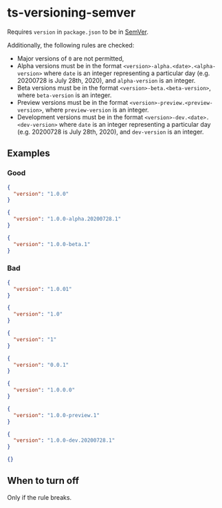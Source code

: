 # ts-versioning-semver

Requires `version` in `package.json` to be in [SemVer](https://semver.org/).

Additionally, the following rules are checked:

- Major versions of `0` are not permitted,
- Alpha versions must be in the format `<version>-alpha.<date>.<alpha-version>` where `date` is an integer representing a particular day (e.g. 20200728 is July 28th, 2020), and `alpha-version` is an integer.
- Beta versions must be in the format `<version>-beta.<beta-version>`, where `beta-version` is an integer.
- Preview versions must be in the format `<version>-preview.<preview-version>`, where `preview-version` is an integer.
- Development versions must be in the format `<version>-dev.<date>.<dev-version>` where `date` is an integer representing a particular day (e.g. 20200728 is July 28th, 2020), and `dev-version` is an integer.

## Examples

### Good

```json
{
  "version": "1.0.0"
}
```

```json
{
  "version": "1.0.0-alpha.20200728.1"
}
```

```json
{
  "version": "1.0.0-beta.1"
}
```

### Bad

```json
{
  "version": "1.0.01"
}
```

```json
{
  "version": "1.0"
}
```

```json
{
  "version": "1"
}
```

```json
{
  "version": "0.0.1"
}
```

```json
{
  "version": "1.0.0.0"
}
```

```json
{
  "version": "1.0.0-preview.1"
}
```

```json
{
  "version": "1.0.0-dev.20200728.1"
}
```

```json
{}
```

## When to turn off

Only if the rule breaks.


